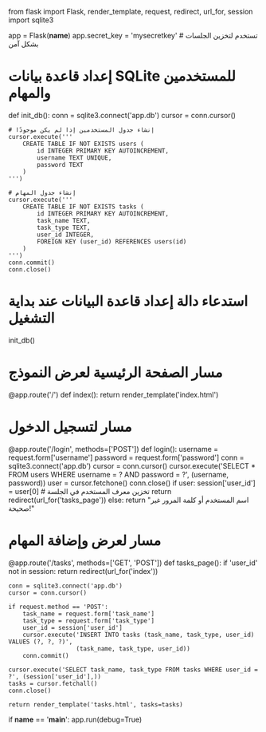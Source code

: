 from flask import Flask, render_template, request, redirect, url_for, session
import sqlite3

app = Flask(__name__)
app.secret_key = 'mysecretkey'  # تستخدم لتخزين الجلسات بشكل آمن

# إعداد قاعدة بيانات SQLite للمستخدمين والمهام
def init_db():
    conn = sqlite3.connect('app.db')
    cursor = conn.cursor()
    
    # إنشاء جدول المستخدمين إذا لم يكن موجودًا
    cursor.execute('''
        CREATE TABLE IF NOT EXISTS users (
            id INTEGER PRIMARY KEY AUTOINCREMENT,
            username TEXT UNIQUE,
            password TEXT
        )
    ''')
    
    # إنشاء جدول المهام
    cursor.execute('''
        CREATE TABLE IF NOT EXISTS tasks (
            id INTEGER PRIMARY KEY AUTOINCREMENT,
            task_name TEXT,
            task_type TEXT,
            user_id INTEGER,
            FOREIGN KEY (user_id) REFERENCES users(id)
        )
    ''')
    conn.commit()
    conn.close()

# استدعاء دالة إعداد قاعدة البيانات عند بداية التشغيل
init_db()

# مسار الصفحة الرئيسية لعرض النموذج
@app.route('/')
def index():
    return render_template('index.html')

# مسار لتسجيل الدخول
@app.route('/login', methods=['POST'])
def login():
    username = request.form['username']
    password = request.form['password']
    conn = sqlite3.connect('app.db')
    cursor = conn.cursor()
    cursor.execute('SELECT * FROM users WHERE username = ? AND password = ?', (username, password))
    user = cursor.fetchone()
    conn.close()
    if user:
        session['user_id'] = user[0]  # تخزين معرف المستخدم في الجلسة
        return redirect(url_for('tasks_page'))
    else:
        return "اسم المستخدم أو كلمة المرور غير صحيحة!"

# مسار لعرض وإضافة المهام
@app.route('/tasks', methods=['GET', 'POST'])
def tasks_page():
    if 'user_id' not in session:
        return redirect(url_for('index'))

    conn = sqlite3.connect('app.db')
    cursor = conn.cursor()
    
    if request.method == 'POST':
        task_name = request.form['task_name']
        task_type = request.form['task_type']
        user_id = session['user_id']
        cursor.execute('INSERT INTO tasks (task_name, task_type, user_id) VALUES (?, ?, ?)',
                       (task_name, task_type, user_id))
        conn.commit()

    cursor.execute('SELECT task_name, task_type FROM tasks WHERE user_id = ?', (session['user_id'],))
    tasks = cursor.fetchall()
    conn.close()
    
    return render_template('tasks.html', tasks=tasks)

if __name__ == '__main__':
    app.run(debug=True)
